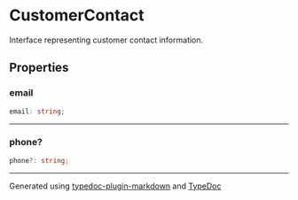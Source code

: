 # CustomerContact

Interface representing customer contact information.

## Properties

### email

```ts
email: string;
```

***

### phone?

```ts
phone?: string;
```

***

Generated using [typedoc-plugin-markdown](https://www.npmjs.com/package/typedoc-plugin-markdown) and [TypeDoc](https://typedoc.org/)
